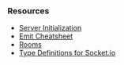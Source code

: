 ### Resources

-   [Server Initialization](https://socket.io/docs/v4/server-initialization/)
-   [Emit Cheatsheet](https://socket.io/docs/v4/emit-cheatsheet)
-   [Rooms](https://socket.io/docs/v4/rooms/)
-   [Type Definitions for Socket.io](https://socket.io/docs/v4/typescript/)
